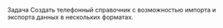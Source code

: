 Задача
Создать телефонный справочник с возможностью импорта и экспорта данных в нескольких форматах. 